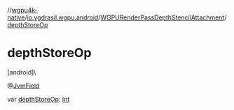 //[wgpu4k-native](../../../index.md)/[io.ygdrasil.wgpu.android](../index.md)/[WGPURenderPassDepthStencilAttachment](index.md)/[depthStoreOp](depth-store-op.md)

# depthStoreOp

[android]\

@[JvmField](https://kotlinlang.org/api/core/kotlin-stdlib/kotlin.jvm/-jvm-field/index.html)

var [depthStoreOp](depth-store-op.md): [Int](https://kotlinlang.org/api/core/kotlin-stdlib/kotlin/-int/index.html)